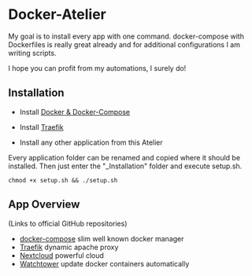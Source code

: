 
# Docker-Atelier

My goal is to install every app with one command.
docker-compose with Dockerfiles is really great already and for additional configurations I am writing scripts.

I hope you can profit from my automations, I surely do!

## Installation

* Install [Docker & Docker-Compose](https://github.com/Sim0nW0lf/Docker-Atelier/tree/master/1.%20Docker%20%26%20Docker-Compose)

* Install [Traefik](https://github.com/Sim0nW0lf/Docker-Atelier/tree/master/2.%20Traefik/_Installation)

* Install any other application from this Atelier

Every application folder can be renamed and copied where it should be installed. Then just enter the "_Installation" folder and execute setup.sh.
```
chmod +x setup.sh && ./setup.sh
```

## App Overview

(Links to official GitHub repositories)
* [docker-compose](https://github.com/docker/compose) slim well known docker manager
* [Traefik](https://github.com/traefik/traefik) dynamic apache proxy
* [Nextcloud](https://github.com/nextcloud/docker) powerful cloud
* [Watchtower](https://github.com/containrrr/watchtower) update docker containers automatically

